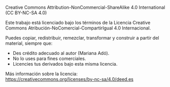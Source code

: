 Creative Commons Attribution-NonCommercial-ShareAlike 4.0 International (CC BY-NC-SA 4.0)

Este trabajo está licenciado bajo los términos de la Licencia Creative Commons Atribución-NoComercial-CompartirIgual 4.0 Internacional.

Puedes copiar, redistribuir, remezclar, transformar y construir a partir del material, siempre que:

- Des crédito adecuado al autor (Mariana Adó).
- No lo uses para fines comerciales.
- Licencies tus derivados bajo esta misma licencia.

Más información sobre la licencia: https://creativecommons.org/licenses/by-nc-sa/4.0/deed.es
